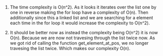 1. The time complexity is O(n^2). As it looks it iterates over the list one by one in reverse making the for loop have a complexity of O(n). Then additionally since this a linked list and we are searching for a element each time in the for loop it would increase the complexity to O(n^2).

2.  It should be better now as instead the complexity being O(n^2) it is now O(n). Because we are now not travesing through the list twice now. As we got rid of calling the function get_element_at_pos, we no longer travesing the list twice. Which makes our complexity O(n).